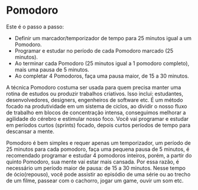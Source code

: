 # Pomodoro
Este é o passo a passo:

* Definir um marcador/temporizador de tempo para 25 minutos igual a um Pomodoro.
* Programar e estudar no período de cada Pomodoro marcado (25 minutos).
* Ao terminar cada Pomodoro (25 minutos igual a 1 pomodoro completo), mais uma pausa de 5 minutos.
* Ao completar 4 Pomodoros, faça uma pausa maior, de 15 a 30 minutos.

A técnica Pomodoro costuma ser usada para quem precisa manter uma rotina de estudos ou produzir trabalhos criativos. Isso inclui: estudantes, desenvolvedores, designers, engenheiros de software etc. É um método focado na produtividade em um sistema de ciclos, ao dividir o nosso fluxo de trabalho em blocos de concentração intensa, conseguimos melhorar a agilidade do cérebro e estimular nosso foco. Você vai programar e estudar em períodos curtos (sprints) focado, depois curtos períodos de tempo para descansar a mente.

Pomodoro é bem simples e requer apenas um temporizador, um período de 25 minutos para cada pomodoro, faça uma pequena pausa de 5 minutos, é recomendado programar e estudar 4 pomodoros inteiros, porém, a partir do quinto Pomodoro, sua mente vai estar mais cansada. Por essa razão, é necessário um período maior de pausa: de 15 a 30 minutos. Nesse tempo de ócio(repouso), você pode assistir ao episódio de uma série ou ao trecho de um filme, passear com o cachorro, jogar um game, ouvir um som etc.
